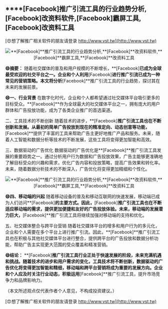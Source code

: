 ## ****[Facebook]**推广引流工具的行业趋势分析,**[Facebook]**改资料软件,**[Facebook]**霸屏工具,**[Facebook]**改资料工具**

[😍想了解推广相关软件的朋友请登录 http://www.vst.tw](http://www.vst.tw)

 <center><img src="https://vst.tw/MP4/tuiguang/png/4.png" alt="**[Facebook]**推广引流工具的行业趋势分析,**[Facebook]**改资料软件,**[Facebook]**霸屏工具,**[Facebook]**改资料工具"></center>

**😄摘要：**
随着社交媒体的普及和用户规模的不断增长，**[Facebook]**已成为全球最受欢迎的社交平台之一。企业和个人利用**[Facebook]**进行推广引流已成为一种常见的营销策略。本文将分析**[Facebook]**推广引流工具的行业趋势，探讨其在未来的发展前景。

**😄一、行业背景**
在数字化时代，企业和个人都希望通过社交媒体平台吸引更多的目标受众。**[Facebook]**作为全球最大的社交媒体平台之一，拥有庞大的用户群体和广告投放功能，成为了各类企业推广的首选渠道。

二、工具技术的不断创新
随着技术的进步，**[Facebook]**推广引流工具也在不断创新和发展。从最初的简单广告投放到现在的精准定向、动态创意等功能，**[Facebook]**提供了丰富的工具来帮助广告主更好地推广产品和服务。未来，随着人工智能和数据分析等技术的不断发展，这些工具将变得更加智能和高效。

三、数据驱动的广告优化
数据驱动的广告优化是**[Facebook]**推广引流工具发展的重要趋势之一。通过分析用户行为数据和广告投放效果，广告主能够更准确地了解目标受众的兴趣和需求，优化广告内容和投放策略，提高广告效果和转化率。未来，随着数据分析技术的不断深入，广告优化将变得更加精细和个性化。

 <center><img src="https://vst.tw/MP4/tuiguang/png/1.png" alt="**[Facebook]**推广引流工具的行业趋势分析,**[Facebook]**改资料软件,**[Facebook]**霸屏工具,**[Facebook]**改资料工具"></center>

**😄四、移动端的兴起**
随着移动设备的普及和移动互联网的快速发展，移动端已成为人们访问**[Facebook]**的主要方式。因此，**[Facebook]**推广引流工具也在不断适应移动端的需求，提供更加便捷和友好的广告投放体验。未来，移动端的发展潜力巨大，**[Facebook]**推广引流工具将继续加强对移动端的支持和优化。

五、社交媒体整合与跨平台营销
随着社交媒体平台的增多和用户行为的多元化，企业和个人需要在多个平台上进行推广引流。因此，**[Facebook]**推广引流工具也在积极与其他社交媒体平台进行整合，提供跨平台的广告投放和数据分析功能，帮助广告主实现更大范围的受众覆盖和精准营销。

**😄结论：**
**[Facebook]**推广引流工具行业正处于快速发展的阶段，未来充满机遇和挑战。随着技术的进步和用户需求的变化，工具技术将不断创新，数据驱动的广告优化将变得更加智能和精细，移动端和跨平台营销将成为重要的发展方向。企业和个人应及时关注行业动态，积极运用**[Facebook]**推广引流工具，提升市场竞争力和品牌影响力。

（本文所述观点仅代表作者个人意见，不构成投资建议。）

[😍想了解推广相关软件的朋友请登录 http://www.vst.tw](http://www.vst.tw)




